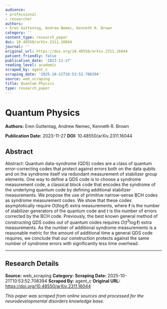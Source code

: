 ```yaml
---
audience:
- professional
- researcher
authors:
- Eren Guttentag, Andrew Nemec, Kenneth R. Brown
category: ''
content_type: research_paper
doi: 10.48550/arXiv.2311.16044
journal: ''
original_url: https://doi.org/10.48550/arXiv.2311.16044
patient_friendly: false
publication_date: '2023-11-27'
reading_level: academic
scraped_by: agent_c
scraping_date: '2025-10-21T10:53:52.708394'
source: web_scraping
title: Quantum Physics
type: research_paper
---
```

# Quantum Physics

**Authors:** Eren Guttentag, Andrew Nemec, Kenneth R. Brown

**Publication Date:** 2023-11-27
**DOI:** 10.48550/arXiv.2311.16044

## Abstract

Abstract:
Quantum data-syndrome (QDS) codes are a class of quantum error-correcting codes that protect against errors both on the data qubits and on the syndrome itself via redundant measurement of stabilizer group elements. One way to define a QDS code is to choose a syndrome measurement code, a classical block code that encodes the syndrome of the underlying quantum code by defining additional stabilizer measurements. We propose the use of primitive narrow-sense BCH codes as syndrome measurement codes. We show that these codes asymptotically require $O(t\log\ell)$ extra measurements, where $\ell$ is the number of stabilizer generators of the quantum code and $t$ is the number of errors corrected by the BCH code. Previously, the best known general method of constructing QDS codes out of quantum codes requires $O(t^3\log\ell)$ extra measurements. As the number of additional syndrome measurements is a reasonable metric for the amount of additional time a general QDS code requires, we conclude that our construction protects against the same number of syndrome errors with significantly less time overhead.

---

## Research Details

**Source:** web_scraping
**Category:** 
**Scraping Date:** 2025-10-21T10:53:52.708394
**Scraped By:** agent_c
**Original URL:** https://doi.org/10.48550/arXiv.2311.16044

*This paper was scraped from online sources and processed for the neurodevelopmental disorders knowledge base.*